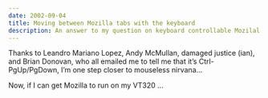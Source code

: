 ```yaml
---
date: 2002-09-04
title: Moving between Mozilla tabs with the keyboard
description: An answer to my question on keyboard controllable Mozilal features.
---
```



Thanks to Leandro Mariano Lopez, Andy McMullan, damaged justice (ian), and Brian Donovan, who all emailed me to tell me that it’s Ctrl-PgUp/PgDown, I’m one step closer to mouseless nirvana…

Now, if I can get Mozilla to run on my VT320 …
